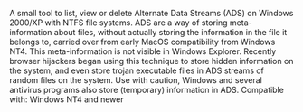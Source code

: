 A small tool to list, view or delete Alternate Data Streams (ADS) on Windows 2000/XP with NTFS file systems. ADS are a way of storing meta-information about files, without actually storing the information in the file it belongs to, carried over from early MacOS compatibility from Windows NT4. This meta-information is not visible in Windows Explorer.
Recently browser hijackers began using this technique to store hidden information on the system, and even store trojan executable files in ADS streams of random files on the system. Use with caution, Windows and several antivirus programs also store (temporary) information in ADS.
Compatible with: Windows NT4 and newer